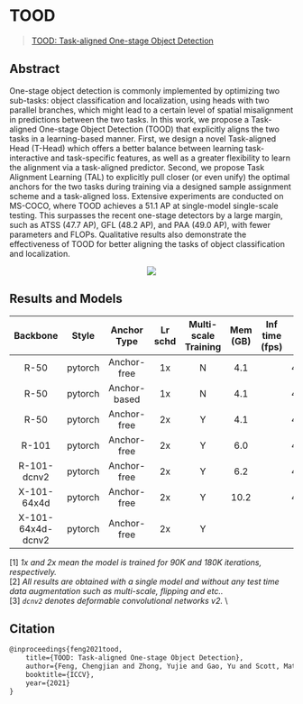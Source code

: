 # TOOD

> [TOOD: Task-aligned One-stage Object Detection](https://arxiv.org/abs/2108.07755)

<!-- [ALGORITHM] -->

## Abstract

One-stage object detection is commonly implemented by optimizing two sub-tasks: object classification and localization, using heads with two parallel branches, which might lead to a certain level of spatial misalignment in predictions between the two tasks. In this work, we propose a Task-aligned One-stage Object Detection (TOOD) that explicitly aligns the two tasks in a learning-based manner. First, we design a novel Task-aligned Head (T-Head) which offers a better balance between learning task-interactive and task-specific features, as well as a greater flexibility to learn the alignment via a task-aligned predictor. Second, we propose Task Alignment Learning (TAL) to explicitly pull closer (or even unify) the optimal anchors for the two tasks during training via a designed sample assignment scheme and a task-aligned loss. Extensive experiments are conducted on MS-COCO, where TOOD achieves a 51.1 AP at single-model single-scale testing. This surpasses the recent one-stage detectors by a large margin, such as ATSS (47.7 AP), GFL (48.2 AP), and PAA (49.0 AP), with fewer parameters and FLOPs. Qualitative results also demonstrate the effectiveness of TOOD for better aligning the tasks of object classification and localization.

<div align=center>
<img src="https://user-images.githubusercontent.com/12907710/145400075-e08191f5-8afa-4335-9b3b-27926fc9a26e.png"/>
</div>

## Results and Models

|     Backbone      |  Style  | Anchor Type  | Lr schd | Multi-scale Training | Mem (GB) | Inf time (fps) | box AP |                          Config                           |                                                                                                                                                                  Download                                                                                                                                                                   |
| :---------------: | :-----: | :----------: | :-----: | :------------------: | :------: | :------------: | :----: | :-------------------------------------------------------: | :-----------------------------------------------------------------------------------------------------------------------------------------------------------------------------------------------------------------------------------------------------------------------------------------------------------------------------------------: |
|       R-50        | pytorch | Anchor-free  |   1x    |          N           |   4.1    |                |  42.4  |            [config](./tood_r50_fpn_1x_coco.py)            |                                           [model](https://mmassets.onedl.ai/mmdetection/v2.0/tood/tood_r50_fpn_1x_coco/tood_r50_fpn_1x_coco_20211210_103425-20e20746.pth) \| [log](https://mmassets.onedl.ai/mmdetection/v2.0/tood/tood_r50_fpn_1x_coco/tood_r50_fpn_1x_coco_20211210_103425.log)                                           |
|       R-50        | pytorch | Anchor-based |   1x    |          N           |   4.1    |                |  42.4  |     [config](./tood_r50_fpn_anchor-based_1x_coco.py)      |                 [model](https://mmassets.onedl.ai/mmdetection/v2.0/tood/tood_r50_fpn_anchor_based_1x_coco/tood_r50_fpn_anchor_based_1x_coco_20211214_100105-b776c134.pth) \| [log](https://mmassets.onedl.ai/mmdetection/v2.0/tood/tood_r50_fpn_anchor_based_1x_coco/tood_r50_fpn_anchor_based_1x_coco_20211214_100105.log)                 |
|       R-50        | pytorch | Anchor-free  |   2x    |          Y           |   4.1    |                |  44.5  |          [config](./tood_r50_fpn_ms-2x_coco.py)           |                           [model](https://mmassets.onedl.ai/mmdetection/v2.0/tood/tood_r50_fpn_mstrain_2x_coco/tood_r50_fpn_mstrain_2x_coco_20211210_144231-3b23174c.pth) \| [log](https://mmassets.onedl.ai/mmdetection/v2.0/tood/tood_r50_fpn_mstrain_2x_coco/tood_r50_fpn_mstrain_2x_coco_20211210_144231.log)                           |
|       R-101       | pytorch | Anchor-free  |   2x    |          Y           |   6.0    |                |  46.1  |          [config](./tood_r101_fpn_ms-2x_coco.py)          |                         [model](https://mmassets.onedl.ai/mmdetection/v2.0/tood/tood_r101_fpn_mstrain_2x_coco/tood_r101_fpn_mstrain_2x_coco_20211210_144232-a18f53c8.pth) \| [log](https://mmassets.onedl.ai/mmdetection/v2.0/tood/tood_r101_fpn_mstrain_2x_coco/tood_r101_fpn_mstrain_2x_coco_20211210_144232.log)                         |
|    R-101-dcnv2    | pytorch | Anchor-free  |   2x    |          Y           |   6.2    |                |  49.3  |    [config](./tood_r101-dconv-c3-c5_fpn_ms-2x_coco.py)    | [model](https://mmassets.onedl.ai/mmdetection/v2.0/tood/tood_r101_fpn_dconv_c3-c5_mstrain_2x_coco/tood_r101_fpn_dconv_c3-c5_mstrain_2x_coco_20211210_213728-4a824142.pth) \| [log](https://mmassets.onedl.ai/mmdetection/v2.0/tood/tood_r101_fpn_dconv_c3-c5_mstrain_2x_coco/tood_r101_fpn_dconv_c3-c5_mstrain_2x_coco_20211210_213728.log) |
|    X-101-64x4d    | pytorch | Anchor-free  |   2x    |          Y           |   10.2   |                |  47.6  |       [config](./tood_x101-64x4d_fpn_ms-2x_coco.py)       |             [model](https://mmassets.onedl.ai/mmdetection/v2.0/tood/tood_x101_64x4d_fpn_mstrain_2x_coco/tood_x101_64x4d_fpn_mstrain_2x_coco_20211211_003519-a4f36113.pth) \| [log](https://mmassets.onedl.ai/mmdetection/v2.0/tood/tood_x101_64x4d_fpn_mstrain_2x_coco/tood_x101_64x4d_fpn_mstrain_2x_coco_20211211_003519.log)             |
| X-101-64x4d-dcnv2 | pytorch | Anchor-free  |   2x    |          Y           |          |                |        | [config](./tood_x101-64x4d-dconv-c4-c5_fpn_ms-2x_coco.py) |                                                                                                                                                          [model](<>) \| [log](<>)                                                                                                                                                           |

\[1\] *1x and 2x mean the model is trained for 90K and 180K iterations, respectively.* \
\[2\] *All results are obtained with a single model and without any test time data augmentation such as multi-scale, flipping and etc..* \
\[3\] *`dcnv2` denotes deformable convolutional networks v2.* \\

## Citation

```latex
@inproceedings{feng2021tood,
    title={TOOD: Task-aligned One-stage Object Detection},
    author={Feng, Chengjian and Zhong, Yujie and Gao, Yu and Scott, Matthew R and Huang, Weilin},
    booktitle={ICCV},
    year={2021}
}
```
